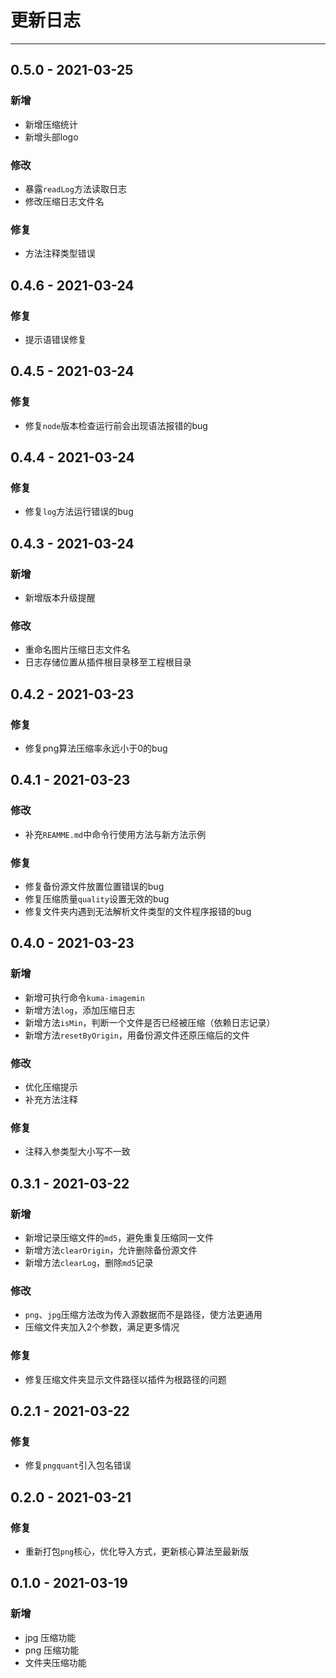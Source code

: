 # 更新日志

---

## 0.5.0 - 2021-03-25

### 新增

- 新增压缩统计
- 新增头部logo

### 修改

- 暴露`readLog`方法读取日志
- 修改压缩日志文件名

### 修复

- 方法注释类型错误

## 0.4.6 - 2021-03-24

### 修复

- 提示语错误修复

## 0.4.5 - 2021-03-24

### 修复

- 修复`node`版本检查运行前会出现语法报错的bug

## 0.4.4 - 2021-03-24

### 修复

- 修复`log`方法运行错误的bug

## 0.4.3 - 2021-03-24

### 新增

- 新增版本升级提醒

### 修改

- 重命名图片压缩日志文件名
- 日志存储位置从插件根目录移至工程根目录

## 0.4.2 - 2021-03-23

### 修复

- 修复png算法压缩率永远小于0的bug

## 0.4.1 - 2021-03-23

### 修改

- 补充`REAMME.md`中命令行使用方法与新方法示例

### 修复

- 修复备份源文件放置位置错误的bug
- 修复压缩质量`quality`设置无效的bug
- 修复文件夹内遇到无法解析文件类型的文件程序报错的bug

## 0.4.0 - 2021-03-23

### 新增

- 新增可执行命令`kuma-imagemin`
- 新增方法`log`，添加压缩日志
- 新增方法`isMin`，判断一个文件是否已经被压缩（依赖日志记录）
- 新增方法`resetByOrigin`，用备份源文件还原压缩后的文件

### 修改

- 优化压缩提示
- 补充方法注释

### 修复

- 注释入参类型大小写不一致

## 0.3.1 - 2021-03-22

### 新增

- 新增记录压缩文件的`md5`，避免重复压缩同一文件
- 新增方法`clearOrigin`，允许删除备份源文件
- 新增方法`clearLog`，删除`md5`记录

### 修改

- `png`、`jpg`压缩方法改为传入源数据而不是路径，使方法更通用
- 压缩文件夹加入2个参数，满足更多情况

### 修复

- 修复压缩文件夹显示文件路径以插件为根路径的问题

## 0.2.1 - 2021-03-22

### 修复

- 修复`pngquant`引入包名错误

## 0.2.0 - 2021-03-21

### 修复

- 重新打包`png`核心，优化导入方式，更新核心算法至最新版

## 0.1.0 - 2021-03-19

### 新增

- jpg 压缩功能
- png 压缩功能
- 文件夹压缩功能
